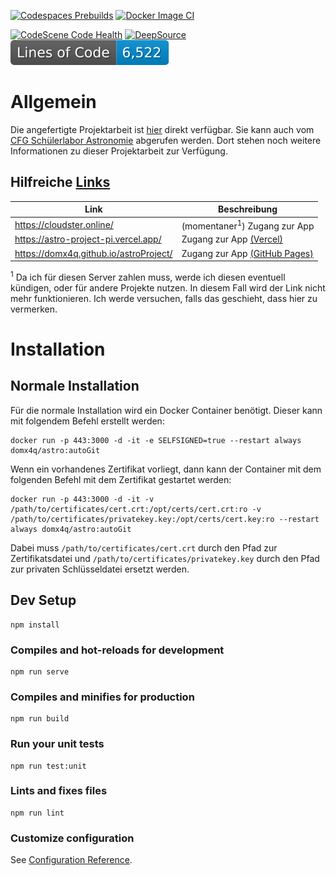[![Codespaces Prebuilds](https://github.com/domx4q/astroProject/actions/workflows/codespaces/create_codespaces_prebuilds/badge.svg)](https://github.com/domx4q/astroProject/actions/workflows/codespaces/create_codespaces_prebuilds)
[![Docker Image CI](https://github.com/domx4q/astroProject/actions/workflows/docker-image.yml/badge.svg)](https://github.com/domx4q/astroProject/actions/workflows/docker-image.yml)

[![CodeScene Code Health](https://codescene.io/projects/31104/status-badges/code-health)](https://codescene.io/projects/31104)
[![DeepSource](https://app.deepsource.com/gh/domx4q/astroProject.svg/?label=active+issues&show_trend=true&token=au7UeFncEauubfJgbm3Hk_zh)](https://app.deepsource.com/gh/domx4q/astroProject/?ref=repository-badge)
![LOC](https://raw.githubusercontent.com/domx4q/astroProject/image-data/loc.svg)
# Allgemein
Die angefertigte Projektarbeit ist [hier](Astronomie%20Projektarbeit.pdf) direkt verfügbar.
Sie kann auch vom [CFG Schülerlabor Astronomie](https://www.schuelerlabor-astronomie.de/) abgerufen werden.
Dort stehen noch weitere Informationen zu dieser Projektarbeit zur Verfügung.
## Hilfreiche <u>Links</u>
| Link                                   | Beschreibung                                             |
|----------------------------------------|----------------------------------------------------------|
| https://cloudster.online/              | (momentaner<sup>1</sup>) Zugang zur App                  |
| https://astro-project-pi.vercel.app/   | Zugang zur App [(Vercel)](https://vercel.com/)             |
| https://domx4q.github.io/astroProject/ | Zugang zur App [(GitHub Pages)](https://pages.github.com/) |

<sup>1</sup> Da ich für diesen Server zahlen muss, werde ich diesen eventuell kündigen, oder für andere Projekte nutzen. In diesem Fall wird der Link nicht mehr funktionieren.
Ich werde versuchen, falls das geschieht, dass hier zu vermerken.

# Installation
## Normale Installation
Für die normale Installation wird ein Docker Container benötigt. Dieser kann mit folgendem Befehl erstellt werden:
```
docker run -p 443:3000 -d -it -e SELFSIGNED=true --restart always domx4q/astro:autoGit
```
Wenn ein vorhandenes Zertifikat vorliegt, dann kann der Container mit dem folgenden Befehl mit dem Zertifikat gestartet werden:
```
docker run -p 443:3000 -d -it -v /path/to/certificates/cert.crt:/opt/certs/cert.crt:ro -v /path/to/certificates/privatekey.key:/opt/certs/cert.key:ro --restart always domx4q/astro:autoGit
```
Dabei muss `/path/to/certificates/cert.crt` durch den Pfad zur Zertifikatsdatei und `/path/to/certificates/privatekey.key` durch den Pfad zur privaten Schlüsseldatei ersetzt werden.
## Dev Setup
```
npm install
```

### Compiles and hot-reloads for development
```
npm run serve
```

### Compiles and minifies for production
```
npm run build
```

### Run your unit tests
```
npm run test:unit
```

### Lints and fixes files
```
npm run lint
```

### Customize configuration
See [Configuration Reference](https://cli.vuejs.org/config/).
